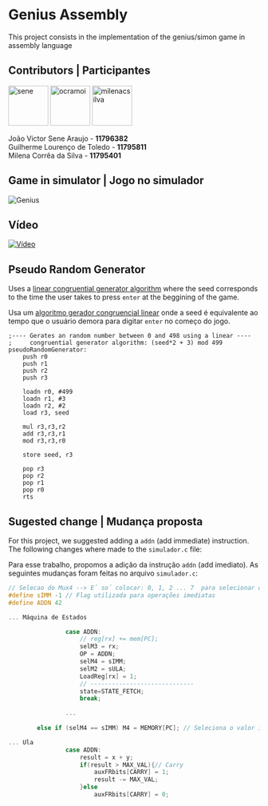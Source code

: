 # Genius Assembly
This project consists in the implementation of the genius/simon game in 
assembly language

## Contributors | Participantes
<a href="https://github.com/JoaoVSene"><img src="https://avatars.githubusercontent.com/u/62620260?v=4" title="sene" width="80" height="80"></a>
<a href="https://github.com/guitld"><img src="https://avatars.githubusercontent.com/u/67521354?v=4" title="ocramoi" width="80" height="80"></a>
<a href="https://github.com/milenacsilva"><img src="https://avatars2.githubusercontent.com/u/61664263?s=460&v=4" title="milenacsilva" width="80" height="80"></a>

João Victor Sene Araujo - **11796382**\
Guilherme Lourenço de Toledo - **11795811**\
Milena Corrêa da Silva - **11795401**

## Game in simulator | Jogo no simulador
![Genius](https://i.imgur.com/mdcqDRs.gif)

## Vídeo 
[![Vídeo](https://i.imgur.com/vlCWWpp.png)](https://www.youtube.com/watch?v=HQm4HNBNiy4)


## Pseudo Random Generator
Uses a [linear congruential generator algorithm](https://en.wikipedia.org/wiki/Linear_congruential_generator) where the seed corresponds to the time the user
takes to press `enter` at the beggining of the game.


Usa um [algoritmo gerador congruencial linear](https://pt.wikipedia.org/wiki/Geradores_congruentes_lineares) onde a seed é equivalente ao tempo que o usuário
demora para digitar `enter` no começo do jogo.

```assembly
;---- Gerates an random number between 0 and 498 using a linear ----
;     congruential generator algorithm: (seed*2 + 3) mod 499
pseudoRandomGenerator:
	push r0
	push r1
	push r2
	push r3
	
	loadn r0, #499
	loadn r1, #3
	loadn r2, #2
	load r3, seed

	mul r3,r3,r2
	add r3,r3,r1
	mod r3,r3,r0
	
	store seed, r3
	
	pop r3
	pop r2
	pop r1
	pop r0
	rts
```

## Sugested change | Mudança proposta
For this project, we suggested adding a `addn` (add immediate) instruction. The
following changes where made to the `simulador.c` file:


Para esse trabalho, propomos a adição da instrução `addn` (add imediato). As seguintes mudanças foram feitas no arquivo `simulador.c`:

```c
// Selecao do Mux4 --> E´ so´ colocar: 0, 1, 2 ... 7  para selecionar os Registradores ou 8 para entrar o nr. 1
#define sIMM -1 // Flag utilizada para operações imediatas
#define ADDN 42 

... Máquina de Estados

                case ADDN:
	          		// reg[rx] += mem[PC];
					selM3 = rx;
					OP = ADDN;
					selM4 = sIMM;
					selM2 = sULA;
					LoadReg[rx] = 1;
					// -----------------------------
					state=STATE_FETCH;
					break;

                ... 
        
        else if (selM4 == sIMM) M4 = MEMORY[PC]; // Seleciona o valor imediato

... Ula 
                case ADDN:
					result = x + y;
					if(result > MAX_VAL){// Carry
						auxFRbits[CARRY] = 1;
						result -= MAX_VAL;
					}else
						auxFRbits[CARRY] = 0;

```


